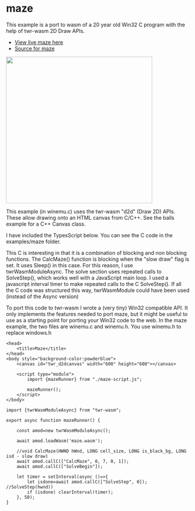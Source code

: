 <h1>maze</h1>
This example is a port to wasm of a 20 year old Win32 C program with the help of twr-wasm 2D Draw APIs.

- [View live maze here](/examples/dist/maze/index.html)
- [Source for maze](https://github.com/twiddlingbits/twr-wasm/tree/main/examples/maze)

<img src="../../img/readme-img-maze.png" width="400">

This example (in winemu.c) uses the twr-wasm "d2d" (Draw 2D) APIs.  These allow drawing onto an HTML canvas from C/C++.  See the balls example for a C++ Canvas class.

I have included the TypesScript below.  You can see the C code in the examples/maze folder.

This C is interesting in that it is a combination of blocking and non blocking functions.  The CalcMaze() function is blocking when the "slow draw" flag is set.  It uses Sleep() in this case.   For this reason, I use twrWasmModuleAsync.   The solve section uses repeated calls to SolveStep(), which works well with a JavaScript main loop.  I used a javascript interval timer to make repeated calls to the C SolveStep().  If all the C code was structured this way, twrWasmModule could have been used (instead of the Async version)

To port this code to twr-wasm I wrote a (very tiny) Win32 compatible API.  It only implements the features needed to port maze, but it might be useful to use as a starting point for porting your Win32 code to the web.  In the maze example, the two files are winemu.c and winemu.h.   You use winemu.h to replace windows.h

~~~
<head>
	<title>Maze</title>
</head>
<body style="background-color:powderblue">
	<canvas id="twr_d2dcanvas" width="600" height="600"></canvas>

	<script type="module">
		import {mazeRunner} from "./maze-script.js";
		
		mazeRunner();
	</script>
</body>
~~~
~~~
import {twrWasmModuleAsync} from "twr-wasm";

export async function mazeRunner() {

    const amod=new twrWasmModuleAsync();

    await amod.loadWasm('maze.wasm');
    
    //void CalcMaze(HWND hWnd, LONG cell_size, LONG is_black_bg, LONG isd - slow draw)
    await amod.callC(["CalcMaze", 0, 7, 0, 1]);
    await amod.callC(["SolveBegin"]);

    let timer = setInterval(async ()=>{
        let isdone=await amod.callC(["SolveStep", 0]);  //SolveStep(hwnd))
        if (isdone) clearInterval(timer);
    }, 50);
}
~~~
